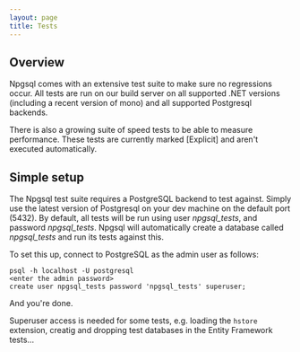 ```yaml
---
layout: page
title: Tests
---
```


## Overview

Npgsql comes with an extensive test suite to make sure no regressions occur. All tests are run on our build server on all supported .NET versions (including a recent version of mono) and all supported Postgresql backends.

There is also a growing suite of speed tests to be able to measure performance. These tests are currently marked [Explicit] and aren't executed automatically.

## Simple setup

The Npgsql test suite requires a PostgreSQL backend to test against. Simply use the latest version of Postgresql on your dev machine on the default port (5432).
By default, all tests will be run using user *npgsql_tests*, and password *npgsql_tests*. Npgsql will automatically create a database called *npgsql_tests* and
run its tests against this.

To set this up, connect to PostgreSQL as the admin user as follows:

```
psql -h localhost -U postgresql
<enter the admin password>
create user npgsql_tests password 'npgsql_tests' superuser;
```

And you're done.

Superuser access is needed for some tests, e.g. loading the `hstore` extension, creatig and dropping test databases in the Entity Framework tests...
